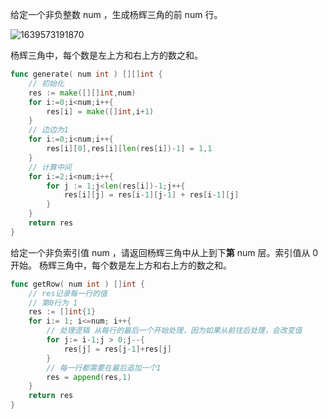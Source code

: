 给定一个非负整数 num ，生成杨辉三角的前 num 行。 

![1639573191870](F:\markdown笔记\刷题\数组\1639573191870.png)

杨辉三角中，每个数是左上方和右上方的数之和。 

```go
func generate( num int ) [][]int {
    // 初始化
    res := make([][]int,num)
    for i:=0;i<num;i++{
        res[i] = make([]int,i+1)
    }
    // 边边为1
    for i:=0;i<num;i++{
        res[i][0],res[i][len(res[i])-1] = 1,1
    }
    // 计算中间
    for i:=2;i<num;i++{
        for j := 1;j<len(res[i])-1;j++{
            res[i][j] = res[i-1][j-1] + res[i-1][j]
        }
    }
    return res
}
```

给定一个非负索引值 num ，请返回杨辉三角中从上到下**第** num 层。索引值从 0 开始。 杨辉三角中，每个数是左上方和右上方的数之和。  

```go
func getRow( num int ) []int {
    // res记录每一行的值
    // 第0行为 1
    res := []int{1}
    for i:= 1; i<=num; i++{
        // 处理逻辑 从每行的最后一个开始处理，因为如果从前往后处理，会改变值
        for j:= i-1;j > 0;j--{
            res[j] = res[j-1]+res[j]
        }
        // 每一行都需要在最后追加一个1
        res = append(res,1)
    }
    return res
}
```

